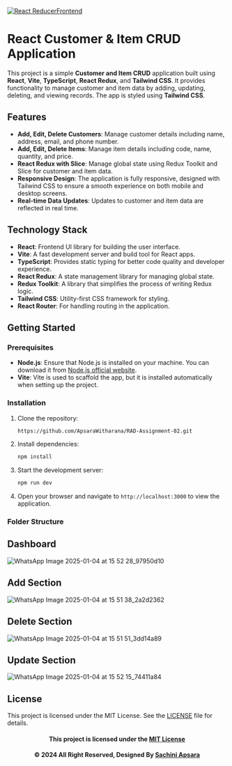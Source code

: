 <a href="https://git.io/typing-svg">
    <img src="https://readme-typing-svg.herokuapp.com?font=Fira+Code&weight=600&size=50&pause=1000&center=true&vCenter=true&color=00FF00&width=835&height=70&lines=REACT+REDUX+and+SLICE" alt="React ReducerFrontend" />
</a>

# React Customer & Item CRUD Application

This project is a simple **Customer and Item CRUD** application built using **React**, **Vite**, **TypeScript**, **React Redux**, and **Tailwind CSS**. It provides functionality to manage customer and item data by adding, updating, deleting, and viewing records. The app is styled using **Tailwind CSS**.

## Features

- **Add, Edit, Delete Customers**: Manage customer details including name, address, email, and phone number.
- **Add, Edit, Delete Items**: Manage item details including code, name, quantity, and price.
- **React Redux with Slice**: Manage global state using Redux Toolkit and Slice for customer and item data.
- **Responsive Design**: The application is fully responsive, designed with Tailwind CSS to ensure a smooth experience on both mobile and desktop screens.
- **Real-time Data Updates**: Updates to customer and item data are reflected in real time.

## Technology Stack

- **React**: Frontend UI library for building the user interface.
- **Vite**: A fast development server and build tool for React apps.
- **TypeScript**: Provides static typing for better code quality and developer experience.
- **React Redux**: A state management library for managing global state.
- **Redux Toolkit**: A library that simplifies the process of writing Redux logic.
- **Tailwind CSS**: Utility-first CSS framework for styling.
- **React Router**: For handling routing in the application.

## Getting Started

### Prerequisites

- **Node.js**: Ensure that Node.js is installed on your machine. You can download it from [Node.js official website](https://nodejs.org/).
- **Vite**: Vite is used to scaffold the app, but it is installed automatically when setting up the project.

### Installation

1. Clone the repository:

    ```bash
   https://github.com/ApsaraWitharana/RAD-Assignment-02.git
    ```

2. Install dependencies:

    ```bash
    npm install
    ```

3. Start the development server:

    ```bash
    npm run dev
    ```

4. Open your browser and navigate to `http://localhost:3000` to view the application.

### Folder Structure


## Dashboard
![WhatsApp Image 2025-01-04 at 15 52 28_97950d10](https://github.com/user-attachments/assets/3709d22a-ebc3-4175-9fcd-58143e574bd0)

## Add Section
![WhatsApp Image 2025-01-04 at 15 51 38_2a2d2362](https://github.com/user-attachments/assets/e3b746c3-edf7-4dd6-b503-207622c8ffb6)

## Delete Section
![WhatsApp Image 2025-01-04 at 15 51 51_3dd14a89](https://github.com/user-attachments/assets/b4bf42cc-5fe8-4ce9-a043-d82e65d833ec)

## Update Section
![WhatsApp Image 2025-01-04 at 15 52 15_74411a84](https://github.com/user-attachments/assets/2fd4d9f5-f26d-477e-919a-89eaa6e52381)

## License
This project is licensed under the MIT License. See the [LICENSE](LICENSE) file for details.
<div align="center">

#### This project is licensed under the [MIT License](LICENSE)

#### © 2024 All Right Reserved, Designed By [Sachini Apsara](https://github.com/ApsaraWitharana)

</div>

